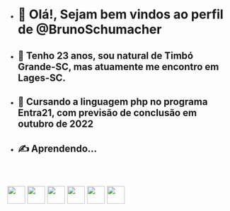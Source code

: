 - <h1>👋 Olá!, Sejam bem vindos ao perfil de @BrunoSchumacher
- <h2>🧑‍ Tenho 23 anos, sou natural de Timbó Grande-SC, mas atuamente me encontro em Lages-SC.
- <h2>👀 Cursando a linguagem php no programa Entra21, com previsão de conclusão em outubro de 2022
- <h2>✍️ Aprendendo...
  
 <br>  <h2> <img src="https://cdn.jsdelivr.net/gh/devicons/devicon/icons/php/php-original.svg" width="40" height="40"/>
   <img src="https://cdn.jsdelivr.net/gh/devicons/devicon/icons/laravel/laravel-plain.svg" width="40" height="40"/>
   <img src="https://cdn.jsdelivr.net/gh/devicons/devicon/icons/github/github-original-wordmark.svg" width="40" height="40"/>
  <img src="https://cdn.jsdelivr.net/gh/devicons/devicon/icons/git/git-original.svg" width="40" height="40"/>
  <img src="https://cdn.jsdelivr.net/gh/devicons/devicon/icons/vscode/vscode-original.svg" width="40" height="40"/>
  <img src="https://cdn.jsdelivr.net/gh/devicons/devicon/icons/trello/trello-plain-wordmark.svg" width="40" height="40"/>
  
  
  

<!---
BrunoSchumacher/BrunoSchumacher is a ✨ special ✨ repository because its `README.md` (this file) appears on your GitHub profile.
You can click the Preview link to take a look at your changes.
--->

